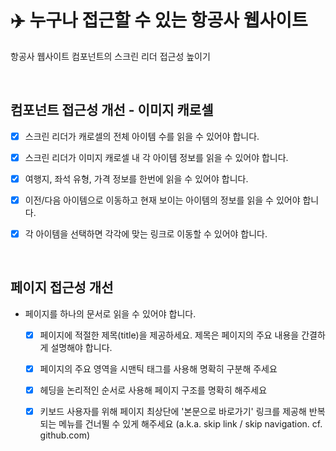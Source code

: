 # ✈️ 누구나 접근할 수 있는 항공사 웹사이트

항공사 웹사이트 컴포넌트의 스크린 리더 접근성 높이기

<br>

## 컴포넌트 접근성 개선 - 이미지 캐로셀

- [x] 스크린 리더가 캐로셀의 전체 아이템 수를 읽을 수 있어야 합니다.

- [x] 스크린 리더가 이미지 캐로셀 내 각 아이템 정보를 읽을 수 있어야 합니다.

- [x] 여행지, 좌석 유형, 가격 정보를 한번에 읽을 수 있어야 합니다.

- [x] 이전/다음 아이템으로 이동하고 현재 보이는 아이템의 정보를 읽을 수 있어야 합니다.

- [x] 각 아이템을 선택하면 각각에 맞는 링크로 이동할 수 있어야 합니다.

<br>

## 페이지 접근성 개선

- 페이지를 하나의 문서로 읽을 수 있어야 합니다.

  - [x] 페이지에 적절한 제목(title)을 제공하세요. 제목은 페이지의 주요 내용을 간결하게 설명해야 합니다.

  - [x] 페이지의 주요 영역을 시맨틱 태그를 사용해 명확히 구분해 주세요

  - [x] 헤딩을 논리적인 순서로 사용해 페이지 구조를 명확히 해주세요

  - [x] 키보드 사용자를 위해 페이지 최상단에 '본문으로 바로가기' 링크를 제공해 반복되는 메뉴를 건너뛸 수 있게 해주세요 (a.k.a. skip link / skip navigation. cf. github.com)
